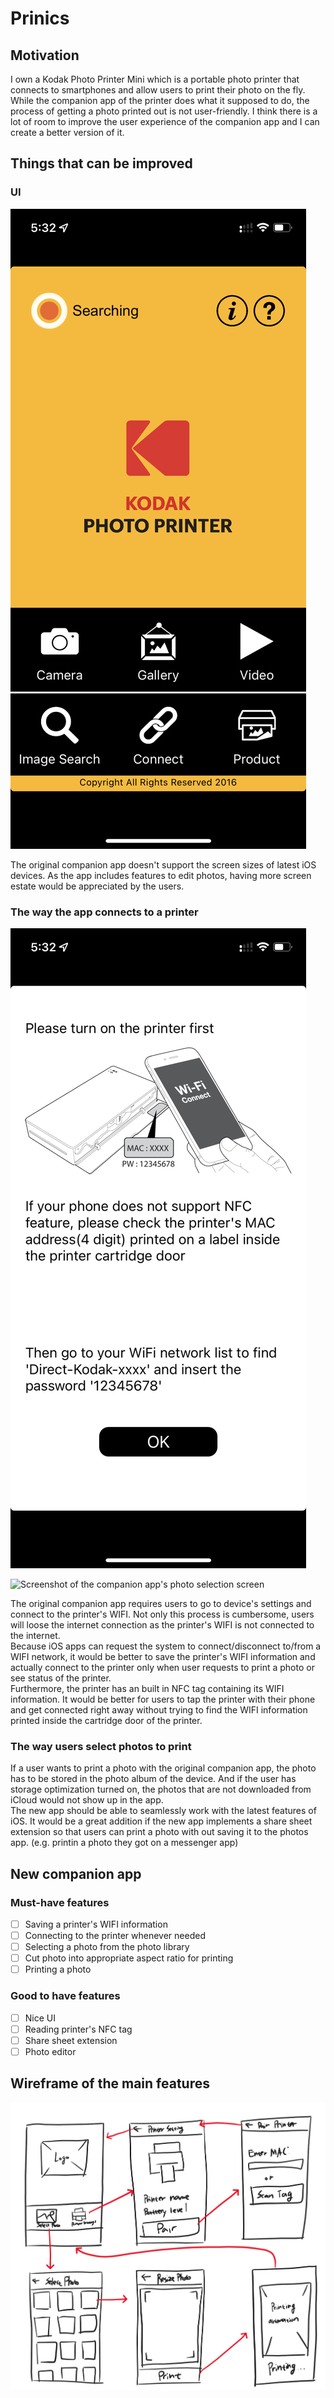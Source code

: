 # Prinics

## Motivation

I own a Kodak Photo Printer Mini which is a portable photo printer that connects to smartphones and allow users to print their photo on the fly. While the companion app of the printer does what it supposed to do, the process of getting a photo printed out is not user-friendly. I think there is a lot of room to improve the user experience of the companion app and I can create a better version of it.

## Things that can be improved

### UI

![Screenshot of the companion app not supporting latest screen size](images/original-1.PNG)

The original companion app doesn't support the screen sizes of latest iOS devices. As the app includes features to edit photos, having more screen estate would be appreciated by the users.

### The way the app connects to a printer

![Screenshot of the companion app instructing users to connect to the printer's WIFI themselves.](images/origianl-2.PNG)

![Screenshot of the companion app's photo selection screen](images/origianl-3.PNG)

The original companion app requires users to go to device's settings and connect to the printer's WIFI. Not only this process is cumbersome, users will loose the internet connection as the printer's WIFI is not connected to the internet.  
Because iOS apps can request the system to connect/disconnect to/from a WIFI network, it would be better to save the printer's WIFI information and actually connect to the printer only when user requests to print a photo or see status of the printer.  
Furthermore, the printer has an built in NFC tag containing its WIFI information. It would be better for users to tap the printer with their phone and get connected right away without trying to find the WIFI information printed inside the cartridge door of the printer.

### The way users select photos to print

If a user wants to print a photo with the original companion app, the photo has to be stored in the photo album of the device. And if the user has storage optimization turned on, the photos that are not downloaded from iCloud would not show up in the app.  
The new app should be able to seamlessly work with the latest features of iOS.
It would be a great addition if the new app implements a share sheet extension so that users can print a photo with out saving it to the photos app. (e.g. printin a photo they got on a messenger app)

## New companion app

### Must-have features

 - [ ] Saving a printer's WIFI information
 - [ ] Connecting to the printer whenever needed
 - [ ] Selecting a photo from the photo library
 - [ ] Cut photo into appropriate aspect ratio for printing
 - [ ] Printing a photo

 ### Good to have features

 - [ ] Nice UI
 - [ ] Reading printer's NFC tag
 - [ ] Share sheet extension
 - [ ] Photo editor

 ## Wireframe of the main features

 ![Wireframe of the main festures](images/wireframe-basic.png)